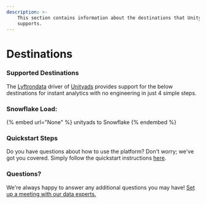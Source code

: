 ```yaml
---
description: >-
    This section contains information about the destinations that Unityads
    supports.
---
```


# Destinations

### Supported Destinations

The [Lyftrondata](https://www.lyftrondata.com/) driver of [Unityads](None) provides support for the below destinations for instant analytics with no engineering in just 4 simple steps.

### Snowflake Load:

{% embed url="None" %}
unityads to Snowflake
{% endembed %}

### Quickstart Steps

Do you have questions about how to use the platform? Don't worry; we've got you covered. Simply follow the quickstart instructions [here](README.md).

### Questions? <a href="#questions" id="questions"></a>

We're always happy to answer any additional questions you may have! [Set up a meeting with our data experts.](https://www.lyftrondata.com/book-a-meeting/)
